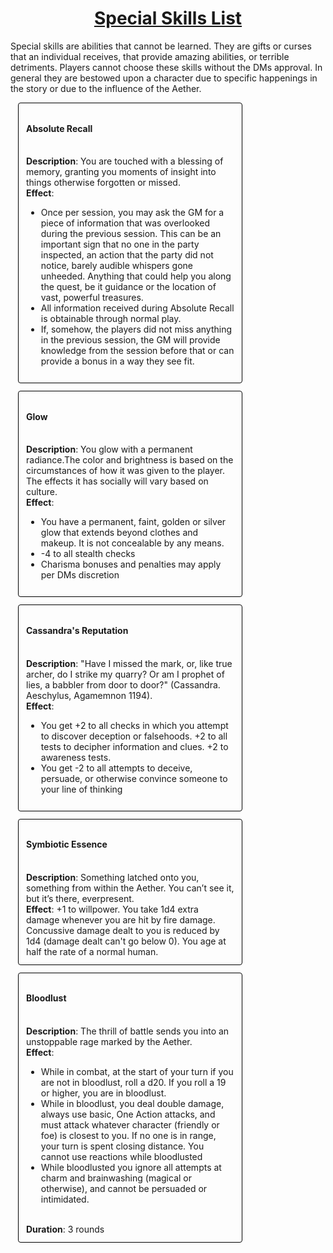 <div style="text-align: center;"><ins><h1>Special Skills List</h1></ins></div>

Special skills are abilities that cannot be learned. They are gifts or curses that an individual receives, that provide amazing abilities, or terrible detriments. Players cannot choose these skills without the DMs approval. In general they are bestowed upon a character due to specific happenings in the story or due to the influence of the Aether.

<div><div style="border: 1px solid black; border-radius: 4px; width: 66%; margin: 12px; padding: 12px;"><h4><b>Absolute Recall</b></h4><br><b>Description</b>: You are touched with a blessing of memory, granting you moments of insight into things otherwise forgotten or missed.<br><b>Effect</b>: <ul><li>Once per session, you may ask the GM for a piece of information that was overlooked during the previous session. This can be an important sign that no one in the party inspected, an action that the party did not notice, barely audible whispers gone unheeded. Anything that could help you along the quest, be it guidance or the location of vast, powerful treasures.</li><li>All information received during Absolute Recall is obtainable through normal play.</li><li>If, somehow, the players did not miss anything in the previous session, the GM will provide knowledge from the session before that or can provide a bonus in a way they see fit.</li></ul></div><div style="border: 1px solid black; border-radius: 4px; width: 66%; margin: 12px; padding: 12px;"><h4><b>Glow</b></h4><br><b>Description</b>: You glow with a permanent radiance.The color and brightness is based on the circumstances of how it was given to the player. The effects it has socially will vary based on culture.<br><b>Effect</b>: <ul><li>You have a permanent, faint, golden or silver glow that extends beyond clothes and makeup. It is not concealable by any means.</li><li>-4 to all stealth checks</li><li>Charisma bonuses and penalties may apply per DMs discretion</li></ul></div><div style="border: 1px solid black; border-radius: 4px; width: 66%; margin: 12px; padding: 12px;"><h4><b>Cassandra's Reputation</b></h4><br><b>Description</b>: "Have I missed the mark, or, like true archer, do I strike my quarry? Or am I prophet of lies, a babbler from door to door?" (Cassandra. Aeschylus, Agamemnon 1194).<br><b>Effect</b>: <ul><li>You get +2 to all checks in which you attempt to discover deception or falsehoods. +2 to all tests to decipher information and clues. +2 to awareness tests.</li><li>You get -2 to all attempts to deceive, persuade, or otherwise convince someone to your line of thinking</li></ul></div><div style="border: 1px solid black; border-radius: 4px; width: 66%; margin: 12px; padding: 12px;"><h4><b>Symbiotic Essence</b></h4><br><b>Description</b>: Something latched onto you, something from within the Aether. You can’t see it, but it’s there, everpresent.<br><b>Effect</b>: +1 to willpower. You take 1d4 extra damage whenever you are hit by fire damage. Concussive damage dealt to you is reduced by 1d4 (damage dealt can't go below 0). You age at half the rate of a normal human.</div><div style="border: 1px solid black; border-radius: 4px; width: 66%; margin: 12px; padding: 12px;"><h4><b>Bloodlust</b></h4><br><b>Description</b>: The thrill of battle sends you into an unstoppable rage marked by the Aether.<br><b>Effect</b>: <ul><li>While in combat, at the start of your turn if you are not in bloodlust, roll a d20. If you roll a 19 or higher, you are in bloodlust.</li><li>While in bloodlust, you deal double damage, always use basic, One Action attacks, and must attack whatever character (friendly or foe) is closest to you. If no one is in range, your turn is spent closing distance. You cannot use reactions while bloodlusted</li><li>While bloodlusted you ignore all attempts at charm and brainwashing (magical or otherwise), and cannot be persuaded or intimidated.</li></ul><br><b>Duration</b>: 3 rounds</div></div>
